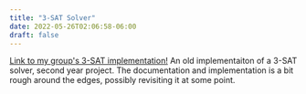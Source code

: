 ```yaml
---
title: "3-SAT Solver"
date: 2022-05-26T02:06:58-06:00
draft: false
---
```

[Link to my group's 3-SAT implementation!](https://github.com/MatthewPham-hub/3-SAT-Solver)
An old implementaiton of a 3-SAT solver, second year project. The documentation and implementation is a bit rough around the edges, possibly revisiting it at some point.


